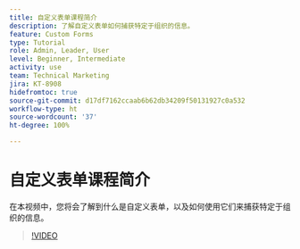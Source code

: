 ```yaml
---
title: 自定义表单课程简介
description: 了解自定义表单如何捕获特定于组织的信息。
feature: Custom Forms
type: Tutorial
role: Admin, Leader, User
level: Beginner, Intermediate
activity: use
team: Technical Marketing
jira: KT-8908
hidefromtoc: true
source-git-commit: d17df7162ccaab6b62db34209f50131927c0a532
workflow-type: ht
source-wordcount: '37'
ht-degree: 100%

---
```


# 自定义表单课程简介

在本视频中，您将会了解到什么是自定义表单，以及如何使用它们来捕获特定于组织的信息。

>[!VIDEO](https://video.tv.adobe.com/v/3432755/?quality=12&learn=on&enablevpops&captions=chi_hans)
